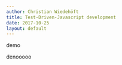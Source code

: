```yaml
---
author: Christian Wiedehöft
title: Test-Driven-Javascript development
date: 2017-10-25
layout: default
---
```


<p>
demo
</p>

<p>
denooooo
</p>